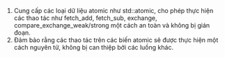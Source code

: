 ﻿1. Cung cấp các loại dữ liệu atomic như std::atomic<T>, cho phép thực hiện các thao tác như fetch_add, fetch_sub, exchange, compare_exchange_weak/strong một cách an toàn và không bị gián đoạn.
2. Đảm bảo rằng các thao tác trên các biến atomic sẽ được thực hiện một cách nguyên tử, không bị can thiệp bởi các luồng khác.